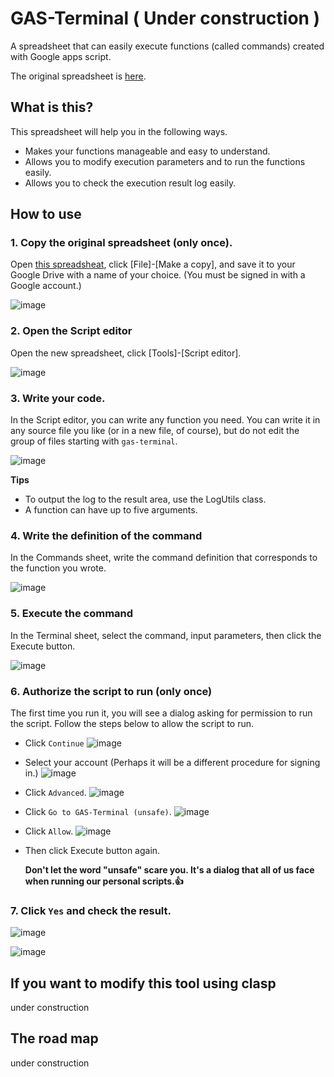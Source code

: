 # GAS-Terminal ( Under construction )
A spreadsheet that can easily execute functions (called commands) created with Google apps script.

The original spreadsheet is [here](https://docs.google.com/spreadsheets/d/1CczyGa-ueY45RTaK75133SXSgukI_PEiFpFWl5YDp8Y).

## What is this?
This spreadsheet will help you in the following ways.
* Makes your functions manageable and easy to understand.
* Allows you to modify execution parameters and to run the functions easily.
* Allows you to check the execution result log easily.

## How to use
### 1. Copy the original spreadsheet (only once).
Open [this spreadsheat](https://docs.google.com/spreadsheets/d/1CczyGa-ueY45RTaK75133SXSgukI_PEiFpFWl5YDp8Y), click [File]-[Make a copy], and save it to your Google Drive with a name of your choice. (You must be signed in with a Google account.)

![image](https://user-images.githubusercontent.com/82203087/124213256-38ec0280-db2b-11eb-8733-f60eb0cf9676.png)

### 2. Open the Script editor
Open the new spreadsheet, click [Tools]-[Script editor].

![image](https://user-images.githubusercontent.com/82203087/124213405-73559f80-db2b-11eb-8390-e8d13fa9c55d.png)

### 3. Write your code.
In the Script editor, you can write any function you need. You can write it in any source file you like (or in a new file, of course), but do not edit the group of files starting with `gas-terminal`.

![image](https://user-images.githubusercontent.com/82203087/124213916-5c637d00-db2c-11eb-9777-7780bd712df4.png)

**Tips**
* To output the log to the result area, use the LogUtils class.
* A function can have up to five arguments.

### 4. Write the definition of the command
In the Commands sheet, write the command definition that corresponds to the function you wrote.

![image](https://user-images.githubusercontent.com/82203087/124215369-d432a700-db2e-11eb-9436-a0558047323a.png)

### 5. Execute the command
In the Terminal sheet, select the command, input parameters, then click the Execute button.

![image](https://user-images.githubusercontent.com/82203087/124215772-adc13b80-db2f-11eb-8e8b-5b8349e53cbb.png)


### 6. Authorize the script to run (only once)
The first time you run it, you will see a dialog asking for permission to run the script. Follow the steps below to allow the script to run.
* Click `Continue`
![image](https://user-images.githubusercontent.com/82203087/124216139-7901b400-db30-11eb-8779-64ee5d08b5e5.png)

* Select your account (Perhaps it will be a different procedure for signing in.)
![image](https://user-images.githubusercontent.com/82203087/124216263-ced65c00-db30-11eb-9ca8-b76ed62b9d9a.png)

* Click `Advanced`.
![image](https://user-images.githubusercontent.com/82203087/124218572-72297000-db35-11eb-8415-7fea148d679a.png)

* Click `Go to GAS-Terminal (unsafe)`.
![image](https://user-images.githubusercontent.com/82203087/124218687-b4eb4800-db35-11eb-8e64-64ffe67d2911.png)

* Click `Allow`.
![image](https://user-images.githubusercontent.com/82203087/124218833-fe3b9780-db35-11eb-8aa7-21949c756da3.png)

* Then click Execute button again.

  **Don't let the word "unsafe" scare you. It's a dialog that all of us face when running our personal scripts.👍**


### 7. Click `Yes` and check the result.
![image](https://user-images.githubusercontent.com/82203087/124218975-4c509b00-db36-11eb-9e84-7b4b5f6e425e.png)

![image](https://user-images.githubusercontent.com/82203087/124220302-a0f51580-db38-11eb-9d61-05f337308221.png)


## If you want to modify this tool using clasp
under construction
 
## The road map
under construction





